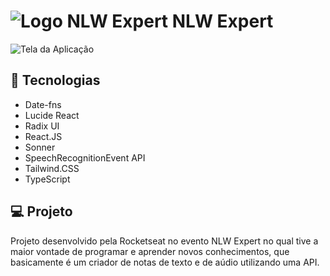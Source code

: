 # ![Logo NLW Expert](https://github.com/GomesKay/NLW-Expert/assets/85319481/9197b024-3d91-4ee9-835f-38963a32b447) NLW Expert
![Tela da Aplicação](https://github.com/GomesKay/NLW-Expert/assets/85319481/2b6d783f-6d1d-427d-8d93-c711a6c913ba)


## 🚀 Tecnologias
* Date-fns
* Lucide React
* Radix UI
* React.JS
* Sonner
* SpeechRecognitionEvent API
* Tailwind.CSS
* TypeScript

## 💻 Projeto
Projeto desenvolvido pela Rocketseat no evento NLW Expert no qual tive a maior vontade de programar e aprender novos conhecimentos, que basicamente é um criador de notas de texto e de aúdio utilizando uma API.
